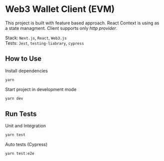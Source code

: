 # Web3 Wallet Client (EVM)

This project is built with feature based approach. React Context is using as a state managment. Client supports only *http provider*.

Stack:  `Next.js`, `React`, `Web3.js`  
Tests: `Jest`, `testing-liabrary`, `cypress`


## How to Use

Install dependencies
```bash
yarn
```
Start project in development mode
```bash
yarn dev
```



## Run Tests

Unit and Integration

```bash
yarn test
```
Auto tests (Cypress)

```bash
yarn test:e2e
```